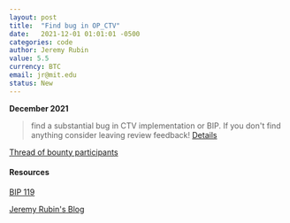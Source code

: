 ```yaml
---
layout: post
title:  "Find bug in OP_CTV"
date:   2021-12-01 01:01:01 -0500
categories: code
author: Jeremy Rubin
value: 5.5
currency: BTC
email: jr@mit.edu
status: New
---
```


**December 2021**

> find a substantial bug in CTV implementation or BIP.
> If you don't find anything consider leaving review feedback!
[Details](https://twitter.com/JeremyRubin/status/1476007963403767808)

[Thread of bounty participants](https://twitter.com/JeremyRubin/status/1477760236115034113)

#### Resources

[BIP 119](https://github.com/bitcoin/bips/blob/master/bip-0119.mediawiki)

[Jeremy Rubin's Blog](https://rubin.io/blog/)
